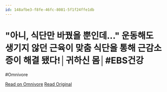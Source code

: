 ```yaml
---
id: 148afbe3-f8fe-46fc-8081-5f1f24ffe1db
---
```


# "아니, 식단만 바꿨을 뿐인데..." 운동해도 생기지 않던 근육이 맞춤 식단을 통해 근감소증이 해결 됐다!│귀하신 몸│#EBS건강
#Omnivore

[Read on Omnivore](https://omnivore.app/me/https-youtube-com-watch-v-viu-578-sc-bo-e-19302ebd80d)
[Read Original](https://youtube.com/watch?v=VIU578SCBoE)

